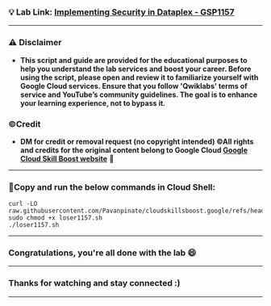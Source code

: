 
### 💡 Lab Link: [Implementing Security in Dataplex - GSP1157](https://www.cloudskillsboost.google/focuses/67213?parent=catalog)



---

### ⚠️ Disclaimer
- **This script and guide are provided for  the educational purposes to help you understand the lab services and boost your career. Before using the script, please open and review it to familiarize yourself with Google Cloud services. Ensure that you follow 'Qwiklabs' terms of service and YouTube’s community guidelines. The goal is to enhance your learning experience, not to bypass it.**

### ©Credit
- **DM for credit or removal request (no copyright intended) ©All rights and credits for the original content belong to Google Cloud [Google Cloud Skill Boost website](https://www.cloudskillsboost.google/)** 🙏

---

### 🚨Copy and run the below commands in Cloud Shell:

```
curl -LO raw.githubusercontent.com/Pavanpinate/cloudskillsboost.google/refs/heads/main/Implementing%20Security%20in%20Dataplex/loser1157.sh
sudo chmod +x loser1157.sh
./loser1157.sh
```

---

### Congratulations, you're all done with the lab 😄

---



### Thanks for watching and stay connected :)
---
